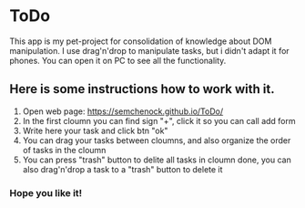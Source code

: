 # ToDo
This app is my pet-project for consolidation of knowledge about DOM manipulation.
I use drag'n'drop to manipulate tasks, but i didn't adapt it for phones. You can open it on PC to see all the functionality.

## Here is some instructions how to work with it.
1. Open web page: https://semchenock.github.io/ToDo/
2. In the first cloumn you can find sign "+", click it so you can call add form
3. Write here your task and click btn "ok"
4. You can drag your tasks between cloumns, and also organize the order of tasks in the cloumn
5. You can press "trash" button to delite all tasks in cloumn done, you can also drag'n'drop a task to a "trash" button to delete it

### Hope you like it!
